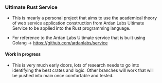 ### Ultimate Rust Service

- This is mearly a personal project that aims to use the academical theory of web service application construction from Ardan Labs Ultimate Service to be applied into the Rust programming language.

- For reference to the Ardan Labs Ultimate service that is built using Golang -> https://github.com/ardanlabs/service

#### Work In progress

- This is very much early doors, lots of research needs to go into identifying the best crates and logic. Other branches will work that will be pushed into main once comfortable and tested.
